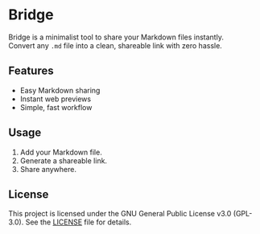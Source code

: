 # Bridge

Bridge is a minimalist tool to share your Markdown files instantly.  
Convert any `.md` file into a clean, shareable link with zero hassle.  

## Features
- Easy Markdown sharing
- Instant web previews
- Simple, fast workflow

## Usage
1. Add your Markdown file.
2. Generate a shareable link.
3. Share anywhere.

## License
This project is licensed under the GNU General Public License v3.0 (GPL-3.0). See the [LICENSE](LICENSE) file for details.
